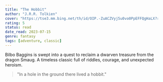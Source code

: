 ```yaml
---
title: "The Hobbit"
author: "J.R.R. Tolkien"
cover: "https://tse3.mm.bing.net/th/id/OIP.-ZuACZVyj5u0vo0PpEFFQgHaLX?rs=1&pid=ImgDetMain&o=7&rm=3"
rating: 5
status: read
date_read: 2023-07-15
genre: fantasy
tags: [adventure, classic]
---
```


Bilbo Baggins is swept into a quest to reclaim a dwarven treasure from the dragon Smaug. A timeless classic full of riddles, courage, and unexpected heroism.

> "In a hole in the ground there lived a hobbit."
